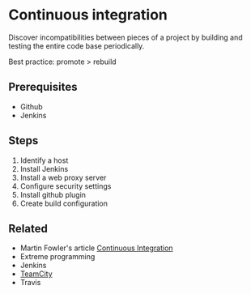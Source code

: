 # Continuous integration

Discover incompatibilities between pieces of a project by building and testing the entire code base periodically.

Best practice: promote > rebuild

## Prerequisites

* Github
* Jenkins

## Steps

1. Identify a host
1. Install Jenkins
1. Install a web proxy server
1. Configure security settings
1. Install github plugin
1. Create build configuration

## Related

* Martin Fowler's article [Continuous Integration](http://www.martinfowler.com/articles/continuousIntegration.html)
* Extreme programming
* Jenkins
* [TeamCity](https://www.jetbrains.com/teamcity/)
* Travis
